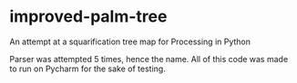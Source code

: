 # improved-palm-tree
An attempt at a squarification tree map for Processing in Python

Parser was attempted 5 times, hence the name.
All of this code was made to run on Pycharm for the sake of testing.
